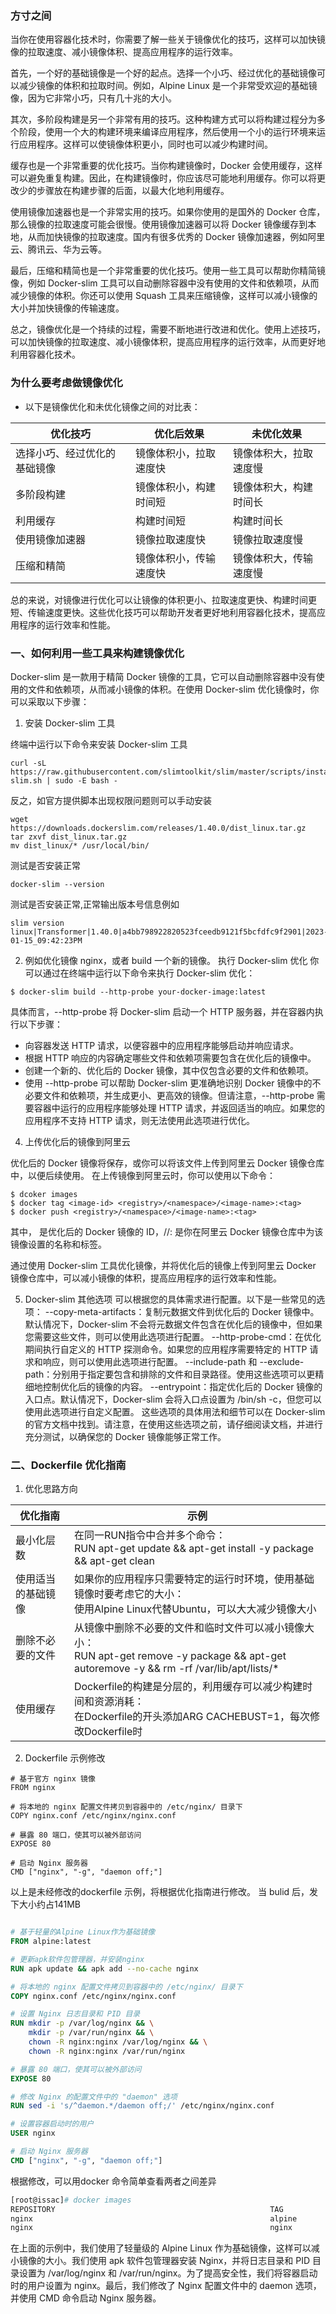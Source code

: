 ### 方寸之间

当你在使用容器化技术时，你需要了解一些关于镜像优化的技巧，这样可以加快镜像的拉取速度、减小镜像体积、提高应用程序的运行效率。

首先，一个好的基础镜像是一个好的起点。选择一个小巧、经过优化的基础镜像可以减少镜像的体积和拉取时间。例如，Alpine Linux 是一个非常受欢迎的基础镜像，因为它非常小巧，只有几十兆的大小。

其次，多阶段构建是另一个非常有用的技巧。这种构建方式可以将构建过程分为多个阶段，使用一个大的构建环境来编译应用程序，然后使用一个小的运行环境来运行应用程序。这样可以使镜像体积更小，同时也可以减少构建时间。

缓存也是一个非常重要的优化技巧。当你构建镜像时，Docker 会使用缓存，这样可以避免重复构建。因此，在构建镜像时，你应该尽可能地利用缓存。你可以将更改少的步骤放在构建步骤的后面，以最大化地利用缓存。

使用镜像加速器也是一个非常实用的技巧。如果你使用的是国外的 Docker 仓库，那么镜像的拉取速度可能会很慢。使用镜像加速器可以将 Docker 镜像缓存到本地，从而加快镜像的拉取速度。国内有很多优秀的 Docker 镜像加速器，例如阿里云、腾讯云、华为云等。

最后，压缩和精简也是一个非常重要的优化技巧。使用一些工具可以帮助你精简镜像，例如 Docker-slim 工具可以自动删除容器中没有使用的文件和依赖项，从而减少镜像的体积。你还可以使用 Squash 工具来压缩镜像，这样可以减小镜像的大小并加快镜像的传输速度。

总之，镜像优化是一个持续的过程，需要不断地进行改进和优化。使用上述技巧，可以加快镜像的拉取速度、减小镜像体积，提高应用程序的运行效率，从而更好地利用容器化技术。

### 为什么要考虑做镜像优化

- 以下是镜像优化和未优化镜像之间的对比表：


| 优化技巧                     | 优化后效果             | 未优化效果             |
| ---------------------------- | ---------------------- | ---------------------- |
| 选择小巧、经过优化的基础镜像 | 镜像体积小，拉取速度快 | 镜像体积大，拉取速度慢 |
| 多阶段构建                   | 镜像体积小，构建时间短 | 镜像体积大，构建时间长 |
| 利用缓存                     | 构建时间短             | 构建时间长             |
| 使用镜像加速器               | 镜像拉取速度快         | 镜像拉取速度慢         |
| 压缩和精简                   | 镜像体积小，传输速度快 | 镜像体积大，传输速度慢 |

总的来说，对镜像进行优化可以让镜像的体积更小、拉取速度更快、构建时间更短、传输速度更快。这些优化技巧可以帮助开发者更好地利用容器化技术，提高应用程序的运行效率和性能。

### 一、如何利用一些工具来构建镜像优化

Docker-slim 是一款用于精简 Docker 镜像的工具，它可以自动删除容器中没有使用的文件和依赖项，从而减小镜像的体积。在使用 Docker-slim 优化镜像时，你可以采取以下步骤：

1. 安装 Docker-slim 工具

终端中运行以下命令来安装 Docker-slim 工具

```shell
curl -sL https://raw.githubusercontent.com/slimtoolkit/slim/master/scripts/install-slim.sh | sudo -E bash -
```

反之，如官方提供脚本出现权限问题则可以手动安装

```shell
wget https://downloads.dockerslim.com/releases/1.40.0/dist_linux.tar.gz
tar zxvf dist_linux.tar.gz
mv dist_linux/* /usr/local/bin/
```

测试是否安装正常

```shell
docker-slim --version
```

测试是否安装正常,正常输出版本号信息例如

```shell
slim version linux|Transformer|1.40.0|a4bb798922820523fceedb9121f5bcfdfc9f2901|2023-01-15_09:42:23PM
```

2. 例如优化镜像 nginx，或者 build 一个新的镜像。
   执行 Docker-slim 优化
   你可以通过在终端中运行以下命令来执行 Docker-slim 优化：

```shell
$ docker-slim build --http-probe your-docker-image:latest
```

具体而言，--http-probe 将 Docker-slim 启动一个 HTTP 服务器，并在容器内执行以下步骤：

- 向容器发送 HTTP 请求，以便容器中的应用程序能够启动并响应请求。
- 根据 HTTP 响应的内容确定哪些文件和依赖项需要包含在优化后的镜像中。
- 创建一个新的、优化后的 Docker 镜像，其中仅包含必要的文件和依赖项。
- 使用 --http-probe 可以帮助 Docker-slim 更准确地识别 Docker 镜像中的不必要文件和依赖项，并生成更小、更高效的镜像。但请注意，--http-probe 需要容器中运行的应用程序能够处理 HTTP 请求，并返回适当的响应。如果您的应用程序不支持 HTTP 请求，则无法使用此选项进行优化。

4. 上传优化后的镜像到阿里云

优化后的 Docker 镜像将保存，或你可以将该文件上传到阿里云 Docker 镜像仓库中，以便后续使用。
在上传镜像到阿里云时，你可以使用以下命令：

```shell
$ dcoker images
$ docker tag <image-id> <registry>/<namespace>/<image-name>:<tag>
$ docker push <registry>/<namespace>/<image-name>:<tag>
```

其中，<image-id> 是优化后的 Docker 镜像的 ID，<registry>/<namespace>/<image-name>:<tag> 是你在阿里云 Docker 镜像仓库中为该镜像设置的名称和标签。

通过使用 Docker-slim 工具优化镜像，并将优化后的镜像上传到阿里云 Docker 镜像仓库中，可以减小镜像的体积，提高应用程序的运行效率和性能。

5. Docker-slim 其他选项
   可以根据您的具体需求进行配置。以下是一些常见的选项：
   --copy-meta-artifacts：复制元数据文件到优化后的 Docker 镜像中。默认情况下，Docker-slim 不会将元数据文件包含在优化后的镜像中，但如果您需要这些文件，则可以使用此选项进行配置。
   --http-probe-cmd：在优化期间执行自定义的 HTTP 探测命令。如果您的应用程序需要特定的 HTTP 请求和响应，则可以使用此选项进行配置。
   --include-path 和 --exclude-path：分别用于指定要包含和排除的文件和目录路径。使用这些选项可以更精细地控制优化后的镜像的内容。
   --entrypoint：指定优化后的 Docker 镜像的入口点。默认情况下，Docker-slim 会将入口点设置为 /bin/sh -c，但您可以使用此选项进行自定义配置。
   这些选项的具体用法和细节可以在 Docker-slim 的官方文档中找到。请注意，在使用这些选项之前，请仔细阅读文档，并进行充分测试，以确保您的 Docker 镜像能够正常工作。

### 二、Dockerfile 优化指南

1. 优化思路方向

| 优化指南      | 示例                                                                                                                                            |
|-----------| ----------------------------------------------------------------------------------------------------------------------------------------------- |
| 最小化层数     | 在同一RUN指令中合并多个命令：<br/>RUN apt-get update && apt-get install -y package && apt-get clean                                             |
| 使用适当的基础镜像 | 如果你的应用程序只需要特定的运行时环境，使用基础镜像时要考虑它的大小：<br/>使用Alpine Linux代替Ubuntu，可以大大减少镜像大小                     |
| 删除不必要的文件  | 从镜像中删除不必要的文件和临时文件可以减小镜像大小：<br/>RUN apt-get remove -y package && apt-get autoremove -y && rm -rf /var/lib/apt/lists/\* |
| 使用缓存      | Dockerfile的构建是分层的，利用缓存可以减少构建时间和资源消耗：<br/>在Dockerfile的开头添加ARG CACHEBUST=1，每次修改Dockerfile时                  |

2. Dockerfile 示例修改

```docekerfile
# 基于官方 nginx 镜像
FROM nginx

# 将本地的 nginx 配置文件拷贝到容器中的 /etc/nginx/ 目录下
COPY nginx.conf /etc/nginx/nginx.conf

# 暴露 80 端口，使其可以被外部访问
EXPOSE 80

# 启动 Nginx 服务器
CMD ["nginx", "-g", "daemon off;"]

```
以上是未经修改的dockerfile 示例，将根据优化指南进行修改。
当 bulid 后，发下大小约占141MB

```dockerfile

# 基于轻量的Alpine Linux作为基础镜像
FROM alpine:latest

# 更新apk软件包管理器，并安装nginx
RUN apk update && apk add --no-cache nginx

# 将本地的 nginx 配置文件拷贝到容器中的 /etc/nginx/ 目录下
COPY nginx.conf /etc/nginx/nginx.conf

# 设置 Nginx 日志目录和 PID 目录
RUN mkdir -p /var/log/nginx && \
    mkdir -p /var/run/nginx && \
    chown -R nginx:nginx /var/log/nginx && \
    chown -R nginx:nginx /var/run/nginx

# 暴露 80 端口，使其可以被外部访问
EXPOSE 80

# 修改 Nginx 的配置文件中的 "daemon" 选项
RUN sed -i 's/^daemon.*/daemon off;/' /etc/nginx/nginx.conf

# 设置容器启动时的用户
USER nginx

# 启动 Nginx 服务器
CMD ["nginx", "-g", "daemon off;"]
```

根据修改，可以用docker 命令简单查看两者之间差异
```dockerfile
[root@issac]# docker images
REPOSITORY                                                TAG                 IMAGE ID            CREATED             SIZE
nginx                                                     alpine              6bf5f648f2ae        2 minutes ago       9.32 MB
nginx                                                     nginx               3181e7450907        3 hours ago         141 MB```
```

在上面的示例中，我们使用了轻量级的 Alpine Linux 作为基础镜像，这样可以减小镜像的大小。我们使用 apk 软件包管理器安装 Nginx，并将日志目录和 PID 目录设置为 /var/log/nginx 和 /var/run/nginx。为了提高安全性，我们将容器启动时的用户设置为 nginx。最后，我们修改了 Nginx 配置文件中的 daemon 选项，并使用 CMD 命令启动 Nginx 服务器。
